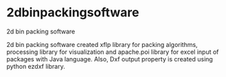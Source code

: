 # 2dbinpackingsoftware
2d bin packing software

2d bin packing software created xflp library for packing algorithms, processing library for visualization and apache.poi library for excel input of packages with Java language. Also, Dxf output property is created using python ezdxf library. 
